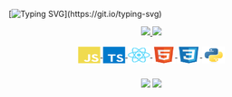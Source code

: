 

[![Typing SVG](https://readme-typing-svg.herokuapp.com?font=Fira+Code&duration=3000&pause=1000&width=435&lines=Hi%2C+I+am+Tanaka.;Ol%C3%A1%2C+eu+me+chamo+Tanaka.;Salut%2C+je+m'appelle+Tanaka.)](https://git.io/typing-svg)
<!--
**JpTanaka/JpTanaka** is a ✨ _special_ ✨ repository because its `README.md` (this file) appears on your GitHub profile.

Here are some ideas to get you started:

- 🔭 I’m currently working on ...
- 🌱 I’m currently learning ...
- 👯 I’m looking to collaborate on ...
- 🤔 I’m looking for help with ...
- 💬 Ask me about ...
- 📫 How to reach me: ...
- 😄 Pronouns: ...
- ⚡ Fun fact: ...
-->

<div align="center">
  <a href="https://github.com/JpTanaka">
  <img height="180em" src="https://github-readme-stats.vercel.app/api?username=JpTanaka&show_icons=true&theme=tokyonight&include_all_commits=true&hide_rank&count_private=true"/>
  <img height="180em" src="https://github-readme-stats.vercel.app/api/top-langs/?username=JpTanaka&layout=compact&langs_count=7&theme=dracula"/>
</div>
<div align="center" style="display: inline_block"><br>
  <img align="center" alt="Tanaka-Js" height="30" width="40" src="https://raw.githubusercontent.com/devicons/devicon/master/icons/javascript/javascript-plain.svg">
  <img align="center" alt="Tanaka-Ts" height="30" width="40" src="https://raw.githubusercontent.com/devicons/devicon/master/icons/typescript/typescript-plain.svg">
  <img align="center" alt="Tanaka-React" height="30" width="40" src="https://raw.githubusercontent.com/devicons/devicon/master/icons/react/react-original.svg">
  <img align="center" alt="Tanaka-HTML" height="30" width="40" src="https://raw.githubusercontent.com/devicons/devicon/master/icons/html5/html5-original.svg">
  <img align="center" alt="Tanaka-CSS" height="30" width="40" src="https://raw.githubusercontent.com/devicons/devicon/master/icons/css3/css3-original.svg">
  <img align="center" alt="Tanaka-Python" height="30" width="40" src="https://raw.githubusercontent.com/devicons/devicon/master/icons/python/python-original.svg">
</div>

<div align= "center" style="padding-top:10px"><br>
  <a href = "mailto:jpao.com@gmail.com"><img src="https://img.shields.io/badge/-Gmail-%23333?style=for-the-badge&logo=gmail&logoColor=white" target="_blank"></a>
  <a href="https://www.linkedin.com/in/joaoptanaka/" target="_blank"><img src="https://img.shields.io/badge/-LinkedIn-%230077B5?style=for-the-badge&logo=linkedin&logoColor=white" target="_blank"></a> 
</div>

